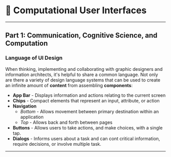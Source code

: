 # 🌟 Computational User Interfaces
<!-- **Description:** -->

---
## Part 1: Communication, Cognitive Science, and Computation

### Language of UI Design
When thinking, implementing and collaborating with graphic designers and information architects, it's helpful to share a common language. Not only are there a variety of design language systems that can be used to create an infinite amount of **content** from assembling **components**:

 * **App Bar** - Displays information and actions relating to the current screen
 * **Chips** - Compact elements that represent an input, attribute, or action
 * **Navigation**
    * _Bottom_ - Allows movement between primary destination within an application
    * _Top_ - Allows back and forth between pages
* **Buttons** - Allows users to take actions, and make choices, with a single tap.  
* **Dialogs** - Informs users about a task and can cont critical information, require decisions, or involve multiple task.

---
